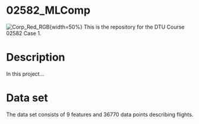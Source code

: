 # 02582_MLComp
![Corp_Red_RGB](https://user-images.githubusercontent.com/80641437/159114973-77077b5b-f5a5-438a-867a-13637489f602.png){width=50%}
This is the repository for the DTU Course 02582 Case 1.
# Description
In this project...
# Data set
The data set consists of  9 features and 36770 data points describing flights. 
